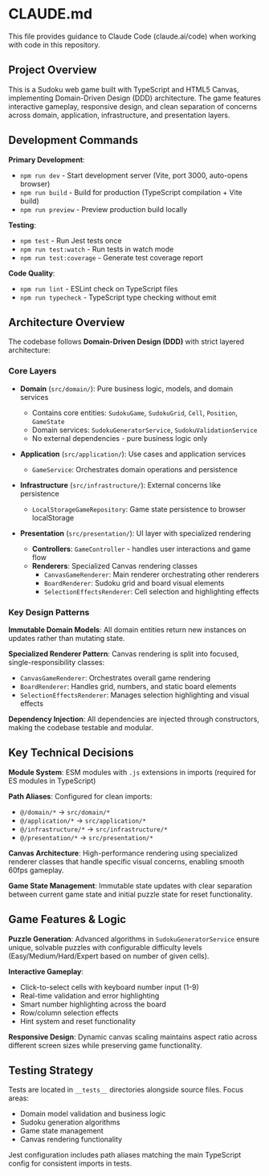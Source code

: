 # CLAUDE.md

This file provides guidance to Claude Code (claude.ai/code) when working with code in this repository.

## Project Overview

This is a Sudoku web game built with TypeScript and HTML5 Canvas, implementing Domain-Driven Design (DDD) architecture. The game features interactive gameplay, responsive design, and clean separation of concerns across domain, application, infrastructure, and presentation layers.

## Development Commands

**Primary Development**:
- `npm run dev` - Start development server (Vite, port 3000, auto-opens browser)
- `npm run build` - Build for production (TypeScript compilation + Vite build)
- `npm run preview` - Preview production build locally

**Testing**:
- `npm test` - Run Jest tests once
- `npm run test:watch` - Run tests in watch mode
- `npm run test:coverage` - Generate test coverage report

**Code Quality**:
- `npm run lint` - ESLint check on TypeScript files
- `npm run typecheck` - TypeScript type checking without emit

## Architecture Overview

The codebase follows **Domain-Driven Design (DDD)** with strict layered architecture:

### Core Layers
- **Domain** (`src/domain/`): Pure business logic, models, and domain services
  - Contains core entities: `SudokuGame`, `SudokuGrid`, `Cell`, `Position`, `GameState`
  - Domain services: `SudokuGeneratorService`, `SudokuValidationService`
  - No external dependencies - pure business logic only

- **Application** (`src/application/`): Use cases and application services
  - `GameService`: Orchestrates domain operations and persistence

- **Infrastructure** (`src/infrastructure/`): External concerns like persistence
  - `LocalStorageGameRepository`: Game state persistence to browser localStorage

- **Presentation** (`src/presentation/`): UI layer with specialized rendering
  - **Controllers**: `GameController` - handles user interactions and game flow
  - **Renderers**: Specialized Canvas rendering classes
    - `CanvasGameRenderer`: Main renderer orchestrating other renderers
    - `BoardRenderer`: Sudoku grid and board visual elements
    - `SelectionEffectsRenderer`: Cell selection and highlighting effects

### Key Design Patterns

**Immutable Domain Models**: All domain entities return new instances on updates rather than mutating state.

**Specialized Renderer Pattern**: Canvas rendering is split into focused, single-responsibility classes:
- `CanvasGameRenderer`: Orchestrates overall game rendering
- `BoardRenderer`: Handles grid, numbers, and static board elements
- `SelectionEffectsRenderer`: Manages selection highlighting and visual effects

**Dependency Injection**: All dependencies are injected through constructors, making the codebase testable and modular.

## Key Technical Decisions

**Module System**: ESM modules with `.js` extensions in imports (required for ES modules in TypeScript)

**Path Aliases**: Configured for clean imports:
- `@/domain/*` → `src/domain/*`
- `@/application/*` → `src/application/*`
- `@/infrastructure/*` → `src/infrastructure/*`
- `@/presentation/*` → `src/presentation/*`

**Canvas Architecture**: High-performance rendering using specialized renderer classes that handle specific visual concerns, enabling smooth 60fps gameplay.

**Game State Management**: Immutable state updates with clear separation between current game state and initial puzzle state for reset functionality.

## Game Features & Logic

**Puzzle Generation**: Advanced algorithms in `SudokuGeneratorService` ensure unique, solvable puzzles with configurable difficulty levels (Easy/Medium/Hard/Expert based on number of given cells).

**Interactive Gameplay**:
- Click-to-select cells with keyboard number input (1-9)
- Real-time validation and error highlighting
- Smart number highlighting across the board
- Row/column selection effects
- Hint system and reset functionality

**Responsive Design**: Dynamic canvas scaling maintains aspect ratio across different screen sizes while preserving game functionality.

## Testing Strategy

Tests are located in `__tests__` directories alongside source files. Focus areas:
- Domain model validation and business logic
- Sudoku generation algorithms
- Game state management
- Canvas rendering functionality

Jest configuration includes path aliases matching the main TypeScript config for consistent imports in tests.